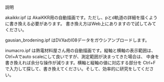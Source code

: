 説明

akaikkr.ipf は AkaiKKR用の自動描画です。ただし、pとd軌道の詳細を描くように書き換える必要があります。
書き換え方はWeb上にありますので試してみてください。

gausian_brodening.ipf はDVXaのl08データをガウシアンブロードします。

inumacro.ipf は熱電材料屋さん用の自動描画です。縦軸と横軸の表示範囲は、
Ctrl+Aでauto scaleにして良いですが、測定範囲が決まってきた場合は、
中身を書き換えれば余分な操作が減ります。横軸と縦軸の値に対応する部分を
Ctrl+Fで入力して探して、書き換えてください。そして、効率的に研究をしてください。
